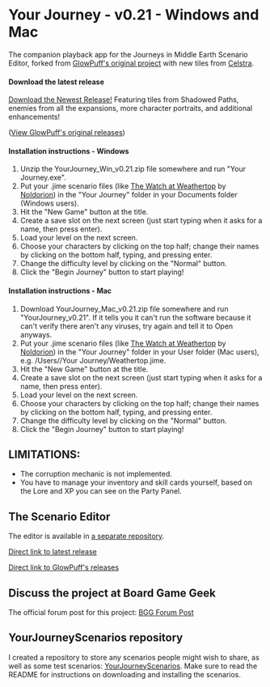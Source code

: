 # Your Journey - v0.21 - Windows and Mac
The companion playback app for the Journeys in Middle Earth Scenario Editor, forked from [GlowPuff's original project](https://github.com/GlowPuff/your-journey) with new tiles from [Celstra](https://github.com/Celstra/JiMEditor).

#### Download the latest release
[Download the Newest Release!](https://github.com/TrnsltLife/your-journey/releases/tag/v0.21) Featuring tiles from Shadowed Paths, enemies from all the expansions, more character portraits, and additional enhancements!

([View GlowPuff's original releases](https://github.com/GlowPuff/your-journey/releases))

#### Installation instructions - Windows
1. Unzip the YourJourney_Win_v0.21.zip file somewhere and run "Your Journey.exe".
2. Put your .jime scenario files (like [The Watch at Weathertop](https://drive.google.com/file/d/1Rr2HZlZ-ba17b714xOql2_Dgg5pnyWIg/view?usp=sharing) by [Noldorion](https://boardgamegeek.com/user/Noldorion)) in the "Your Journey" folder in your Documents folder (Windows users).
3. Hit the "New Game" button at the title.
4. Create a save slot on the next screen (just start typing when it asks for a name, then press enter).
5. Load your level on the next screen.
6. Choose your characters by clicking on the top half; change their names by clicking on the bottom half, typing, and pressing enter.
7. Change the difficulty level by clicking on the "Normal" button.
8. Click the "Begin Journey" button to start playing!

#### Installation instructions - Mac
1. Download YourJourney_Mac_v0.21.zip file somewhere and run "YourJourney_v0.21". If it tells you it can't run the software because it can't verify there aren't any viruses, try again and tell it to Open anyways.
2. Put your .jime scenario files (like [The Watch at Weathertop](https://drive.google.com/file/d/1Rr2HZlZ-ba17b714xOql2_Dgg5pnyWIg/view?usp=sharing) by [Noldorion](https://boardgamegeek.com/user/Noldorion)) in the "Your Journey" folder in your User folder (Mac users), e.g. /Users/<your-user-name-here>/Your Journey/Weathertop.jime.
3. Hit the "New Game" button at the title.
4. Create a save slot on the next screen (just start typing when it asks for a name, then press enter).
5. Load your level on the next screen.
6. Choose your characters by clicking on the top half; change their names by clicking on the bottom half, typing, and pressing enter.
7. Change the difficulty level by clicking on the "Normal" button.
8. Click the "Begin Journey" button to start playing!


## LIMITATIONS:
* The corruption mechanic is not implemented.
* You have to manage your inventory and skill cards yourself, based on the Lore and XP you can see on the Party Panel.

## The Scenario Editor
The editor is available in [a separate repository](https://github.com/TrnsltLife/JiMEditor).

[Direct link to latest release](https://github.com/TrnsltLife/JiMEditor/releases)

[Direct link to GlowPuff's releases](https://github.com/GlowPuff/JiMEditor/releases)

## Discuss the project at Board Game Geek
The official forum post for this project: [BGG Forum Post](https://boardgamegeek.com/thread/2488415/custom-scenario-editor-and-companion-app-create-yo)

## YourJourneyScenarios repository
I created a repository to store any scenarios people might wish to share, as well as some test scenarios: [YourJourneyScenarios](https://github.com/TrnsltLife/YourJourneyScenarios). Make sure to read the README for instructions on downloading and installing the scenarios.
